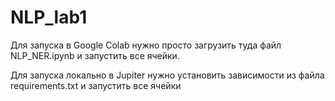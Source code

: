 # NLP_lab1

Для запуска в Google Colab нужно просто загрузить туда файл NLP_NER.ipynb и запустить все ячейки.

Для запуска локально в Jupiter нужно установить зависимости из файла requirements.txt и запустить все ячейки
